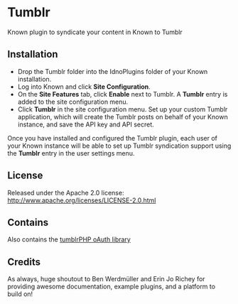 # Tumblr
Known plugin to syndicate your content in Known to Tumblr

Installation
------------

* Drop the Tumblr folder into the IdnoPlugins folder of your Known installation.
* Log into Known and click **Site Configuration**.
* On the **Site Features** tab, click **Enable** next to Tumblr. A **Tumblr**
entry is added to the site configuration menu.
* Click **Tumblr** in the site configuration menu. Set up your custom Tumblr
application, which will create the Tumblr posts on behalf of your Known instance, and save the API
key and API secret.

Once you have installed and configured the Tumblr plugin, each user of your
Known instance will be able to set up Tumblr syndication support using the
**Tumblr** entry in the user settings menu.

License
-------

Released under the Apache 2.0 license: http://www.apache.org/licenses/LICENSE-2.0.html

Contains
--------

Also contains the [tumblrPHP oAuth library](https://github.com/gregavola/tumblrPHP)

Credits
-------

As always, huge shoutout to Ben Werdmüller and Erin Jo Richey for providing awesome documentation, example plugins, and a platform to build on!
